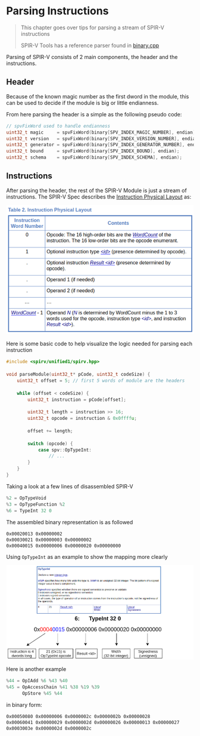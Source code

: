 # Parsing Instructions

> This chapter goes over tips for parsing a stream of SPIR-V instructions
>
> SPIR-V Tools has a reference parser found in [binary.cpp](https://github.com/KhronosGroup/SPIRV-Tools/blob/master/source/binary.cpp)

Parsing of SPIR-V consists of 2 main components, the header and the instructions.

## Header

Because of the known magic number as the first dword in the module, this can be used to decide if the module is big or little endianness.

From here parsing the header is a simple as the following pseudo code:
```cpp
// spvFixWord used to handle endianness
uint32_t magic     = spvFixWord(binary[SPV_INDEX_MAGIC_NUMBER], endian);
uint32_t version   = spvFixWord(binary[SPV_INDEX_VERSION_NUMBER], endian);
uint32_t generator = spvFixWord(binary[SPV_INDEX_GENERATOR_NUMBER], endian);
uint32_t bound     = spvFixWord(binary[SPV_INDEX_BOUND], endian);
uint32_t schema    = spvFixWord(binary[SPV_INDEX_SCHEMA], endian);
```

## Instructions

After parsing the header, the rest of the SPIR-V Module is just a stream of instructions. The SPIR-V Spec describes the [Instruction Physical Layout](https://www.khronos.org/registry/spir-v/specs/unified1/SPIRV.html#_a_id_physicallayout_a_physical_layout_of_a_spir_v_module_and_instruction) as:

![parsing_instructions_spec_table.png](../images/parsing_instructions_spec_table.png)

Here is some basic code to help visualize the logic needed for parsing each instruction

```cpp
#include <spirv/unified1/spirv.hpp>

void parseModule(uint32_t* pCode, uint32_t codeSize) {
    uint32_t offset = 5; // first 5 words of module are the headers

    while (offset < codeSize) {
        uint32_t instruction = pCode[offset];

        uint32_t length = instruction >> 16;
        uint32_t opcode = instruction & 0x0ffffu;

        offset += length;

        switch (opcode) {
            case spv::OpTypeInt:
                // ...
        }
    }
}
```

Taking a look at a few lines of disassembled SPIR-V

```swift
%2 = OpTypeVoid
%3 = OpTypeFunction %2
%6 = TypeInt 32 0
```

The assembled binary representation is as followed

```
0x00020013 0x00000002
0x00030021 0x00000003 0x00000002
0x00040015 0x00000006 0x00000020 0x00000000
```

Using `OpTypeInt` as an example to show the mapping more clearly

![parsing_instructions_optypeint.png](../images/parsing_instructions_optypeint.png)

Here is another example

```swift
%44 = OpIAdd %6 %43 %40
%45 = OpAccessChain %41 %38 %19 %39
      OpStore %45 %44
```

in binary form:

```
0x00050080 0x00000006 0x0000002c 0x0000002b 0x00000028
0x00060041 0x00000029 0x0000002d 0x00000026 0x00000013 0x00000027
0x0003003e 0x0000002d 0x0000002c
```